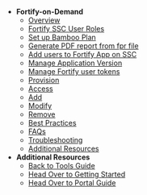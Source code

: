 - **Fortify-on-Demand**
  - [Overview](fod/fortify-on-demand-overview)
  - [Fortify SSC User Roles](fod/fortify-on-demand-user-roles-and-permissions)
  - [Set up Bamboo Plan](fod/fortify-on-demand-set-up-bamboo-plan)
  - [Generate PDF report from fpr file](fod/fortify-on-demand-generate-pdf)
  - [Add users to Fortify App on SSC](https://docs.developer.tech.gov.sg/docs/ship-hats-documentation/#/manage-fortify-applications?id=manage-user-role-in-fortify-applications)
  - [Manage Application Version](fod/fortify-on-demand-manage-application-version)
  - [Manage Fortify user tokens](fod/fortify-on-demand-manage-user-tokens)
  - [Provision](fod/fortify-on-demand-provision)  
  - [Access](fod/fortify-on-demand-access)
  -	[Add](fod/fortify-on-demand-add)
  -	[Modify](fod/fortify-on-demand-modify)
  -	[Remove](fod/fortify-on-demand-remove)
  - [Best Practices](fod/fortify-on-demand-best-practices)
  - [FAQs](fod/fortify-on-demand-faqs)
  - [Troubleshooting](fod/fortify-on-demand-troubleshooting)
  - [Additional Resources](fod/fortify-on-demand-additional-resources)
- **Additional Resources**
  - [Back to Tools Guide](https://docs.developer.tech.gov.sg/docs/ship-hats-tools-guide/#/tools-overview)
  - [Head Over to Getting Started](https://docs.developer.tech.gov.sg/docs/ship-hats-getting-started-guide/#/)
  - [Head Over to Portal Guide](https://docs.developer.tech.gov.sg/docs/ship-hats-portal-guide/#/ship-hats-portal-overview)